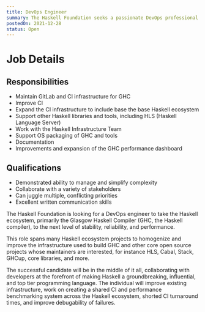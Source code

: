 ```yaml
---
title: DevOps Engineer
summary: The Haskell Foundation seeks a passionate DevOps professional to support GHC, related Haskell projects and tooling, and the HF itself.
postedOn: 2021-12-28
status: Open
---
```


# Job Details

## Responsibilities

* Maintain GitLab and CI infrastructure for GHC
* Improve CI
* Expand the CI infrastructure to include base the base Haskell ecosystem
* Support other Haskell libraries and tools, including HLS (Haskell Language Server)
* Work with the Haskell Infrastructure Team
* Support OS packaging of GHC and tools
* Documentation
* Improvements and expansion of the GHC performance dashboard

## Qualifications

* Demonstrated ability to manage and simplify complexity
* Collaborate with a variety of stakeholders
* Can juggle multiple, conflicting priorities
* Excellent written communication skills

The Haskell Foundation is looking for a DevOps engineer to take the Haskell ecosystem, primarily the Glasgow Haskell Compiler (GHC, the Haskell compiler), to the next level of stability, reliability, and performance.

This role spans many Haskell ecosystem projects to homogenize and improve the infrastructure used to build GHC and other core open source projects whose maintainers are interested, for instance HLS, Cabal, Stack, GHCup, core libraries, and more.

The successful candidate will be in the middle of it all, collaborating with developers at the forefront of making Haskell a groundbreaking, influential, and top tier programming language. The individual will improve existing infrastructure, work on creating a shared CI and performance benchmarking system across the Haskell ecosystem, shorted CI turnaround times, and improve debugability of failures.

